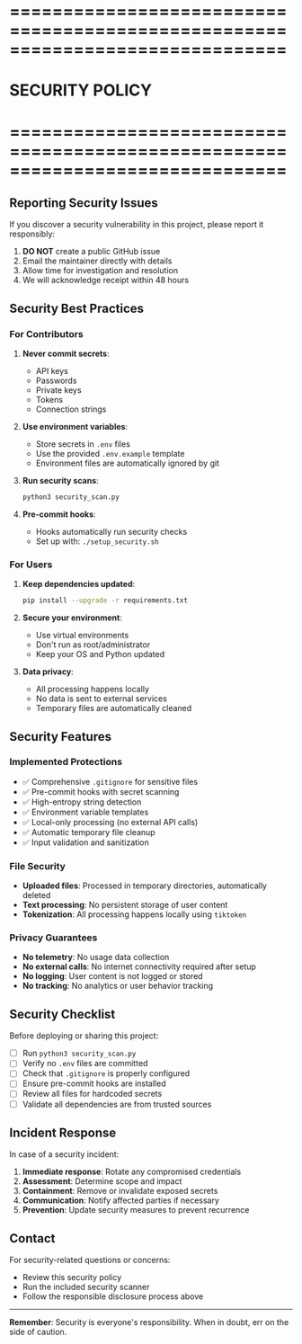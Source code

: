 # ==============================================================================
# SECURITY POLICY
# ==============================================================================

## Reporting Security Issues

If you discover a security vulnerability in this project, please report it responsibly:

1. **DO NOT** create a public GitHub issue
2. Email the maintainer directly with details
3. Allow time for investigation and resolution
4. We will acknowledge receipt within 48 hours

## Security Best Practices

### For Contributors

1. **Never commit secrets**:
   - API keys
   - Passwords
   - Private keys
   - Tokens
   - Connection strings

2. **Use environment variables**:
   - Store secrets in `.env` files
   - Use the provided `.env.example` template
   - Environment files are automatically ignored by git

3. **Run security scans**:
   ```bash
   python3 security_scan.py
   ```

4. **Pre-commit hooks**:
   - Hooks automatically run security checks
   - Set up with: `./setup_security.sh`

### For Users

1. **Keep dependencies updated**:
   ```bash
   pip install --upgrade -r requirements.txt
   ```

2. **Secure your environment**:
   - Use virtual environments
   - Don't run as root/administrator
   - Keep your OS and Python updated

3. **Data privacy**:
   - All processing happens locally
   - No data is sent to external services
   - Temporary files are automatically cleaned

## Security Features

### Implemented Protections

- ✅ Comprehensive `.gitignore` for sensitive files
- ✅ Pre-commit hooks with secret scanning
- ✅ High-entropy string detection
- ✅ Environment variable templates
- ✅ Local-only processing (no external API calls)
- ✅ Automatic temporary file cleanup
- ✅ Input validation and sanitization

### File Security

- **Uploaded files**: Processed in temporary directories, automatically deleted
- **Text processing**: No persistent storage of user content
- **Tokenization**: All processing happens locally using `tiktoken`

### Privacy Guarantees

- **No telemetry**: No usage data collection
- **No external calls**: No internet connectivity required after setup
- **No logging**: User content is not logged or stored
- **No tracking**: No analytics or user behavior tracking

## Security Checklist

Before deploying or sharing this project:

- [ ] Run `python3 security_scan.py`
- [ ] Verify no `.env` files are committed
- [ ] Check that `.gitignore` is properly configured
- [ ] Ensure pre-commit hooks are installed
- [ ] Review all files for hardcoded secrets
- [ ] Validate all dependencies are from trusted sources

## Incident Response

In case of a security incident:

1. **Immediate response**: Rotate any compromised credentials
2. **Assessment**: Determine scope and impact
3. **Containment**: Remove or invalidate exposed secrets
4. **Communication**: Notify affected parties if necessary
5. **Prevention**: Update security measures to prevent recurrence

## Contact

For security-related questions or concerns:
- Review this security policy
- Run the included security scanner
- Follow the responsible disclosure process above

---

**Remember**: Security is everyone's responsibility. When in doubt, err on the side of caution.
